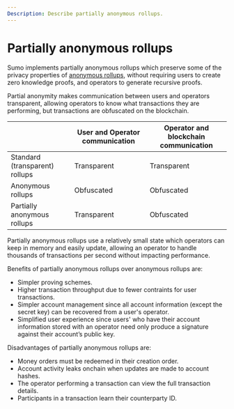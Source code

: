 ```yaml
---
Description: Describe partially anonymous rollups.
---
```


# Partially anonymous rollups

Sumo implements partially anonymous rollups which preserve some of the privacy properties of
[anonymous rollups], without requiring users to create zero knowledge proofs, and operators to
generate recursive proofs.

Partial anonymity makes communication between users and operators transparent, allowing operators
to know what transactions they are performing, but transactions are obfuscated on the blockchain.

|                                | User and Operator communication | Operator and blockchain communication |
|--------------------------------|---------------------------------|---------------------------------------|
| Standard (transparent) rollups | Transparent                     | Transparent                           |
| Anonymous rollups              | Obfuscated                      | Obfuscated                            |
| Partially anonymous rollups    | Transparent                     | Obfuscated                            |

Partially anonymous rollups use a relatively small state which operators can keep
in memory and easily update, allowing an operator to handle thousands of transactions per second
without impacting performance.

Benefits of partially anonymous rollups over anonymous rollups are:

* Simpler proving schemes.
* Higher transaction throughput due to fewer contraints for user transactions.
* Simpler account management since all account information (except the secret key) can be recovered
    from a user's operator.
* Simplified user experience since users' who have their account information stored with an
    operator need only produce a signature against their account’s public key.

Disadvantages of partially anonymous rollups are:

* Money orders must be redeemed in their creation order.
* Account activity leaks onchain when updates are made to account hashes.
* The operator performing a transaction can view the full transaction details.
* Participants in a transaction learn their counterparty ID.

[anonymous rollups]: https://ethresear.ch/t/account-based-anonymous-rollup/6657
